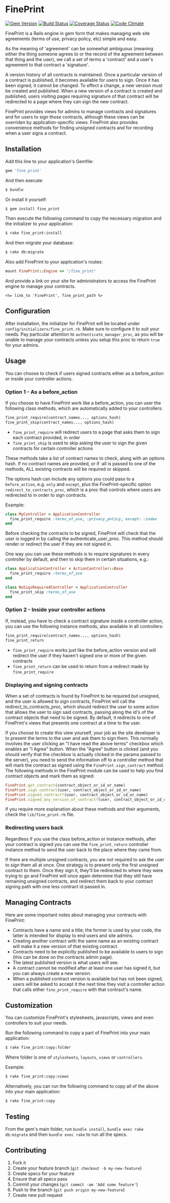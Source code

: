 # FinePrint

[![Gem Version](https://badge.fury.io/rb/fine_print.svg)](http://badge.fury.io/rb/fine_print)
[![Build Status](https://travis-ci.org/lml/fine_print.svg?branch=master)](https://travis-ci.org/lml/fine_print)
[![Coverage Status](https://coveralls.io/repos/lml/fine_print/badge.svg)](https://coveralls.io/r/lml/fine_print)
[![Code Climate](https://codeclimate.com/github/lml/fine_print/badges/gpa.svg)](https://codeclimate.com/github/lml/fine_print)

FinePrint is a Rails engine in gem form that makes managing web site agreements
(terms of use, privacy policy, etc) simple and easy.

As the meaning of 'agreement' can be somewhat ambiguous (meaning either the
thing someone agrees to or the record of the agreement between that thing and
the user), we call a set of terms a 'contract' and a user's agreement to that
contract a 'signature'.

A version history of all contracts is maintained. Once a particular version of
a contract is published, it becomes available for users to sign. Once it has
been signed, it cannot be changed. To effect a change, a new version must be
created and published. When a new version of a contract is created and
published, users visiting pages requiring signature of that contract will be
redirected to a page where they can sign the new contract.

FinePrint provides views for admins to manage contracts and signatures and for
users to sign those contracts, although these views can be overriden by
application-specific views. FinePrint also provides convenience methods for
finding unsigned contracts and for recording when a user signs a contract.

## Installation

Add this line to your application's Gemfile:

```rb
gem 'fine_print'
```

And then execute:

```sh
$ bundle
```

Or install it yourself:

```sh
$ gem install fine_print
```

Then execute the following command to copy the necessary migration and the initializer to your application:

```sh
$ rake fine_print:install
```

And then migrate your database:

```sh
$ rake db:migrate
```

Also add FinePrint to your application's routes:

```rb
mount FinePrint::Engine => "/fine_print"
```

And provide a link on your site for administrators to access the FinePrint engine to manage your contracts.

```erb
<%= link_to 'FinePrint', fine_print_path %>
```

## Configuration

After installation, the initializer for FinePrint will be located under
`config/initializers/fine_print.rb`. Make sure to configure it to suit
your needs. Pay particular attention to `authenticate_manager_proc`,
as you will be unable to manage your contracts unless you setup
this proc to return `true` for your admins.

## Usage

You can choose to check if users signed contracts either
as a before_action or inside your controller actions.

### Option 1 - As a before_action

If you choose to have FinePrint work like a before_action, you can user the following class methods, which are automatically added to your controllers:

```rb
fine_print_require(contract_names..., options_hash)
fine_print_skip(contract_names..., options_hash)
```

- `fine_print_require` will redirect users to a page that asks them
  to sign each contract provided, in order
- `fine_print_skip` is used to skip asking the user to sign
  the given contracts for certain controller actions

These methods take a list of contract names to check, along with an options hash.
If no contract names are provided, or if :all is passed to one of the methods,
ALL existing contracts will be required or skipped.

The options hash can include any options you could pass to a `before_action`,
e.g. `only` and `except`, plus the FinePrint-specific option
`redirect_to_contracts_proc`, which is a proc that controls
where users are redirected to in order to sign contracts.

Example:

```rb
class MyController < ApplicationController
  fine_print_require :terms_of_use, :privacy_policy, except: :index
end
```

Before checking the contracts to be signed, FinePrint will check that the user
is logged in by calling the authenticate_user_proc. This method should render
or redirect the user if they are not signed in.

One way you can use these methods is to require signatures in every controller
by default, and then to skip them in certain situations, e.g.:

```rb
class ApplicationController < ActionController::Base
  fine_print_require :terms_of_use
end
```

```rb
class NoSigsRequiredController < ApplicationController
  fine_print_skip :terms_of_use
end
```

### Option 2 - Inside your controller actions

If, instead, you have to check a contract signature inside a controller action,
you can use the following instance methods, also available in all controllers:

```rb
fine_print_require(contract_names..., options_hash)
fine_print_return
```

- `fine_print_require` works just like the before_action version and will
  redirect the user if they haven't signed one or more of the given contracts
- `fine_print_return` can be used to return from a redirect
  made by `fine_print_require`

### Displaying and signing contracts

When a set of contracts is found by FinePrint to be required but unsigned,
and the user is allowed to sign contracts, FinePrint will call the
redirect_to_contracts_proc, which should redirect the user to some action
that allows the user to sign said contracts, passing along the id's of the
contract objects that need to be signed. By default, it redirects to one
of FinePrint's views that presents one contract at a time to the user.

If you choose to create this view yourself, your job as the site developer is
to present the terms to the user and ask them to sign them. This normally
involves the user clicking an "I have read the above terms" checkbox which
enables an "I Agree" button. When the "Agree" button is clicked (and you should
verify that the checkbox is actually clicked in the params passed to the
server), you need to send the information off to a controller method that will
mark the contract as signed using the `FinePrint.sign_contract` method. The
following methods in the FinePrint module can be used to help you find contract
objects and mark them as signed:

```rb
FinePrint.get_contract(contract_object_or_id_or_name)
FinePrint.sign_contract(user, contract_object_or_id_or_name)
FinePrint.signed_contract?(user, contract_object_or_id_or_name)
FinePrint.signed_any_version_of_contract?(user, contract_object_or_id_or_name)
```

If you require more explanation about these methods and their arguments, check the `lib/fine_print.rb` file.

### Redirecting users back

Regardless if you use the class before_action or instance methods,
after your contract is signed you can use the `fine_print_return` controller
instance method to send the user back to the place where they came from.

If there are multiple unsigned contracts, you are not required to ask the user
to sign them all at once. One strategy is to present only the first unsigned
contract to them. Once they sign it, they'll be redirected to where they were
trying to go and FinePrint will once again determine that they still have
remaining unsigned contracts, and redirect them back to your contract signing
path with one less contract id passed in.

## Managing Contracts

Here are some important notes about managing your contracts with FinePrint:

- Contracts have a name and a title; the former is used by your code,
  the latter is intended for display to end users and site admins.
- Creating another contract with the same name as an existing contract
  will make it a new version of that existing contract.
- Contracts need to be explicitly published to be available to users to sign
  (this can be done on the contracts admin page).
- The latest published version is what users will see.
- A contract cannot be modified after at least one user has signed it,
  but you can always create a new version.
- When a published contract version is available but has not been signed,
  users will be asked to accept it the next time they visit a controller action
  that calls either `fine_print_require` with that contract's name.

## Customization

You can customize FinePrint's stylesheets, javascripts, views
and even controllers to suit your needs.

Run the following command to copy a part of FinePrint
into your main application:

```sh
$ rake fine_print:copy:folder
```

Where folder is one of `stylesheets`, `layouts`, `views` or `controllers`.

Example:

```sh
$ rake fine_print:copy:views
```

Alternatively, you can run the following command
to copy all of the above into your main application:

```sh
$ rake fine_print:copy
```

## Testing

From the gem's main folder, run `bundle install`,
`bundle exec rake db:migrate` and then
`bundle exec rake` to run all the specs.

## Contributing

1. Fork it
2. Create your feature branch (`git checkout -b my-new-feature`)
3. Create specs for your feature
4. Ensure that all specs pass
5. Commit your changes (`git commit -am 'Add some feature'`)
6. Push to the branch (`git push origin my-new-feature`)
7. Create new pull request
